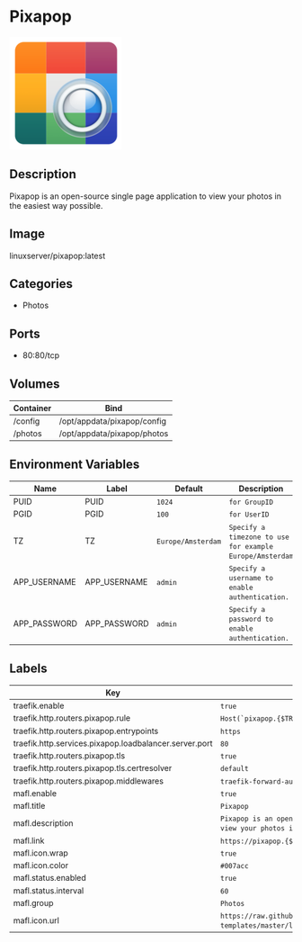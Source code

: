 # Pixapop

![Logo](images/Pixapop.png)

## Description
Pixapop is an open\-source single page application to view your photos in the easiest way possible.

## Image
linuxserver/pixapop:latest

## Categories
- Photos

## Ports
- 80:80/tcp

## Volumes
| Container | Bind |
|-----------|------|
| /config | /opt/appdata/pixapop/config |
| /photos | /opt/appdata/pixapop/photos |

## Environment Variables
| Name | Label | Default | Description |
|------|-------|---------|-------------|
| PUID | PUID | ```1024``` | ```for GroupID``` |
| PGID | PGID | ```100``` | ```for UserID``` |
| TZ | TZ | ```Europe/Amsterdam``` | ```Specify a timezone to use for example Europe/Amsterdam``` |
| APP_USERNAME | APP_USERNAME | ```admin``` | ```Specify a username to enable authentication.``` |
| APP_PASSWORD | APP_PASSWORD | ```admin``` | ```Specify a password to enable authentication.``` |

## Labels
| Key | Value |
|-----|-------|
| traefik.enable | ```true``` |
| traefik.http.routers.pixapop.rule | ```Host(`pixapop.{$TRAEFIK_INGRESS_DOMAIN}`)``` |
| traefik.http.routers.pixapop.entrypoints | ```https``` |
| traefik.http.services.pixapop.loadbalancer.server.port | ```80``` |
| traefik.http.routers.pixapop.tls | ```true``` |
| traefik.http.routers.pixapop.tls.certresolver | ```default``` |
| traefik.http.routers.pixapop.middlewares | ```traefik-forward-auth``` |
| mafl.enable | ```true``` |
| mafl.title | ```Pixapop``` |
| mafl.description | ```Pixapop is an open-source single page application to view your photos in the easiest way possible.``` |
| mafl.link | ```https://pixapop.{$TRAEFIK_INGRESS_DOMAIN}``` |
| mafl.icon.wrap | ```true``` |
| mafl.icon.color | ```#007acc``` |
| mafl.status.enabled | ```true``` |
| mafl.status.interval | ```60``` |
| mafl.group | ```Photos``` |
| mafl.icon.url | ```https://raw.githubusercontent.com/linuxserver/docker-templates/master/linuxserver.io/img/pixapop.png``` |


